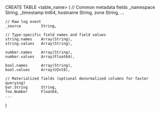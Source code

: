 CREATE TABLE <table_name>
(
    // Common metadata fields
    _namespace      String,
    _timestamp      Int64,
    hostname        String,
    zone            String,
    ...

    // Raw log event
    _source         String,

    // Type-specific field names and field values
    string.names    Array(String),
    string.values   Array(String),

    number.names    Array(String),
    number.values   Array(Float64),

    bool.names      Array(String),
    bool.values     Array(UInt8),

    // Materialized fields (optional denormalized columns for faster querying)
    bar.String      String,
    foo.Number      Float64,
    ...
)
